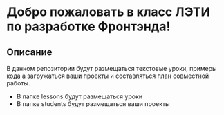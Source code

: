 # Добро пожаловать в класс ЛЭТИ по разработке Фронтэнда! 

## Описание 
В данном репозитории будут размещаться текстовые уроки, примеры кода а загружаться ваши проекты и составляться план совместной работы.

* В папке lessons будут размещаться уроки
* В папке students будут размещаться ваши проекты
